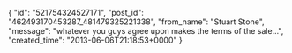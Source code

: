  {
   "id": "521754324527171",
   "post_id": "462493170453287_481479325221338",
   "from_name": "Stuart Stone",
   "message": "whatever you guys agree upon makes the terms of the sale...",
   "created_time": "2013-06-06T21:18:53+0000"
 }
